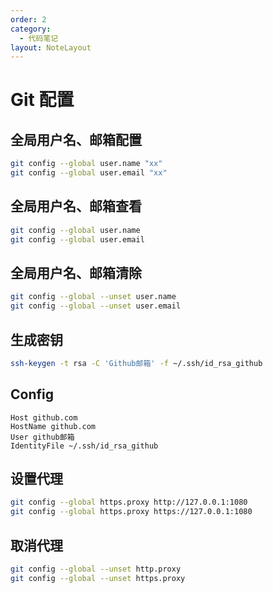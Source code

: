 ```yaml
---
order: 2
category:
  - 代码笔记
layout: NoteLayout
---
```


# Git 配置

## 全局用户名、邮箱配置

```sh
git config --global user.name "xx"
git config --global user.email "xx"
```

## 全局用户名、邮箱查看

```sh
git config --global user.name
git config --global user.email
```

## 全局用户名、邮箱清除

```sh
git config --global --unset user.name
git config --global --unset user.email
```

## 生成密钥

```sh
ssh-keygen -t rsa -C 'Github邮箱' -f ~/.ssh/id_rsa_github
```

## Config

```
Host github.com
HostName github.com
User github邮箱
IdentityFile ~/.ssh/id_rsa_github
```

## 设置代理

```sh
git config --global https.proxy http://127.0.0.1:1080
git config --global https.proxy https://127.0.0.1:1080
```

## 取消代理

```sh
git config --global --unset http.proxy
git config --global --unset https.proxy
```
